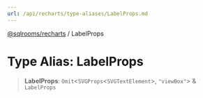 ```yaml
---
url: /api/recharts/type-aliases/LabelProps.md
---
```

[@sqlrooms/recharts](../index.md) / LabelProps

# Type Alias: LabelProps

> **LabelProps**: `Omit`<`SVGProps`<`SVGTextElement`>, `"viewBox"`> & `LabelProps`
